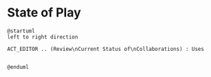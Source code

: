 # State of Play

```plantuml
@startuml
left to right direction

ACT_EDITOR .. (Review\nCurrent Status of\nCollaborations) : Uses


@enduml

```